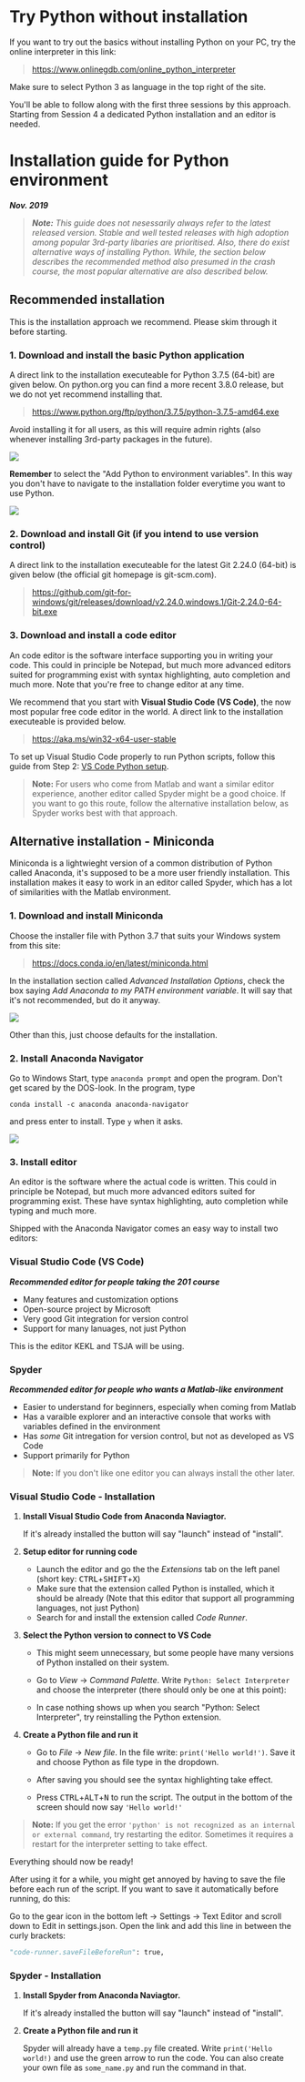 # Try Python without installation

If you want to try out the basics without installing Python on your PC, try the online interpreter in this link:

> <a href="https://www.onlinegdb.com/online_python_interpreter" target="_blank">https://www.onlinegdb.com/online_python_interpreter</a>

Make sure to select Python 3 as language in the top right of the site.

You'll be able to follow along with the first three sessions by this approach. Starting from Session 4 a dedicated Python installation and an editor is needed.

# Installation guide for Python environment

***Nov. 2019***
> ***Note:***
>_This guide does not nesessarily always refer to the latest released version._
>_Stable and well tested releases with high adoption among popular 3rd-party libaries are prioritised._
>_Also, there do exist alternative ways of installing Python. While, the section below describes the recommended method also presumed in the crash course, the most popular alternative are also described below._

## Recommended installation

This is the installation approach we recommend. Please skim through it before starting.

### 1. Download and install the basic Python application

A direct link to the installation executeable for Python 3.7.5 (64-bit) are given below.
On python.org you can find a more recent 3.8.0 release, but we do not yet recommend installing that.

> <a href="https://www.python.org/ftp/python/3.7.5/python-3.7.5-amd64.exe" target="_blank">https://www.python.org/ftp/python/3.7.5/python-3.7.5-amd64.exe</a>

Avoid installing it for all users, as this will require admin rights (also whenever installing 3rd-party packages in the future).

![](Python_all_users.png)

**Remember** to select the "Add Python to environment variables". In this way you don't have to navigate to the installation folder everytime you want to use Python.

![](Python_path.png)

### 2. Download and install Git (if you intend to use version control)

A direct link to the installation executeable for the latest Git 2.24.0 (64-bit) is given below (the official git homepage is git-scm.com).

> <a href="https://github.com/git-for-windows/git/releases/download/v2.24.0.windows.1/Git-2.24.0-64-bit.exe" target="_blank">https://github.com/git-for-windows/git/releases/download/v2.24.0.windows.1/Git-2.24.0-64-bit.exe</a>

### 3. Download and install a code editor

An code editor is the software interface supporting you in writing your code. This could in principle be Notepad, but much more advanced editors suited for programming exist with syntax highlighting, auto completion and much more. Note that you're free to change editor at any time.

We recommend that you start with **Visual Studio Code (VS Code)**, the now most popular free code editor in the world. A direct link to the installation executeable is provided below.

> <a href="https://aka.ms/win32-x64-user-stable" target="_blank">https://aka.ms/win32-x64-user-stable</a>

To set up Visual Studio Code properly to run Python scripts, follow this guide from Step 2: [VS Code Python setup](#Visual-Studio-Code---Installation).

> **Note:** For users who come from Matlab and want a similar editor experience, another editor called Spyder might be a good choice. If you want to go this route, follow the alternative installation below, as Spyder works best with that approach.

## Alternative installation - Miniconda

Miniconda is a lightwieght version of a common distribution of Python called Anaconda, it's supposed to be a more user friendly installation. This installation makes it easy to work in an editor called Spyder, which has a lot of similarities with the Matlab environment.

### 1. Download and install Miniconda

Choose the installer file with Python 3.7 that suits your Windows system from this site:

> <a href="https://docs.conda.io/en/latest/miniconda.html" target="_blank">https://docs.conda.io/en/latest/miniconda.html</a>

In the installation section called *Advanced Installation Options*, check the box saying _Add Anaconda to my PATH environment variable_. It will say that it's not recommended, but do it anyway.

![](Add_anaconda_to_path.png)

Other than this, just choose defaults for the installation.

### 2. Install Anaconda Navigator

Go to Windows Start, type `anaconda prompt` and open the program. Don't get scared by the DOS-look.
In the program, type
```
conda install -c anaconda anaconda-navigator
```
and press enter to install. Type `y` when it asks.

![](Anaconda_prompt.png)

### 3. Install editor

An editor is the software where the actual code is written. This could in principle be Notepad, but much more advanced editors suited for programming exist. These have syntax highlighting, auto completion while typing and much more.

Shipped with the Anaconda Navigator comes an easy way to install two editors:

### Visual Studio Code (VS Code)

***Recommended editor for people taking the 201 course***

* Many features and customization options
* Open-source project by Microsoft
* Very good Git integration for version control
* Support for many lanuages, not just Python

This is the editor KEKL and TSJA will be using.

### Spyder

***Recommended editor for people who wants a Matlab-like environment***

* Easier to understand for beginners, especially when coming from Matlab
* Has a varaible explorer and an interactive console that works with variables defined in the environment
* Has *some* Git intregation for version control, but not as developed as VS Code
* Support primarily for Python

> **Note:** If you don't like one editor you can always install the other later.

### Visual Studio Code - Installation

1. **Install Visual Studio Code from Anaconda Naviagtor.**

    If it's already installed the button will say "launch" instead of "install".

2. **Setup editor for running code**
    * Launch the editor and go the the _Extensions_ tab on the left panel (short key: <kbd>CTRL</kbd>+<kbd>SHIFT</kbd>+<kbd>X</kbd>)
    * Make sure that the extension called Python is installed, which it should be already (Note that this editor that support all programming languages, not just Python)
    * Search for and install the extension called _Code Runner_.

3. **Select the Python version to connect to VS Code**
    * This might seem unnecessary, but some people have many versions of Python installed on their system.
    * Go to _View_ -> _Command Palette_. Write `Python: Select Interpreter` and choose the interpreter (there should only be one at this point):

    * In case nothing shows up when you search "Python: Select Interpreter", try reinstalling the Python extension.

4. **Create a Python file and run it**
    * Go to _File_ -> _New file_. In the file write: `print('Hello world!')`. Save it and choose Python as file type in the dropdown.

    * After saving you should see the syntax highlighting take effect.

    * Press <kbd>CTRL</kbd>+<kbd>ALT</kbd>+<kbd>N</kbd> to run the script. The output in the bottom of the screen should now say `'Hello world!'`

> **Note:** If you get the error `'python' is not recognized as an internal or external command`, try restarting the editor. Sometimes it requires a restart for the interpreter setting to take effect.

Everything should now be ready!

After using it for a while, you might get annoyed by having to save the file before each run of the script. If you want to save it automatically before running, do this:

Go to the gear icon in the bottom left -> Settings -> Text Editor and scroll down to Edit in settings.json. Open the link and add this line in between the curly brackets:
```python
"code-runner.saveFileBeforeRun": true,
```

### Spyder - Installation

1. **Install Spyder from Anaconda Naviagtor.**

    If it's already installed the button will say "launch" instead of "install".

2. **Create a Python file and run it**

     Spyder will already have a `temp.py` file created. Write `print('Hello world!)` and use the green arrow to run the code.
    You can also create your own file as `some_name.py` and run the command in that.

